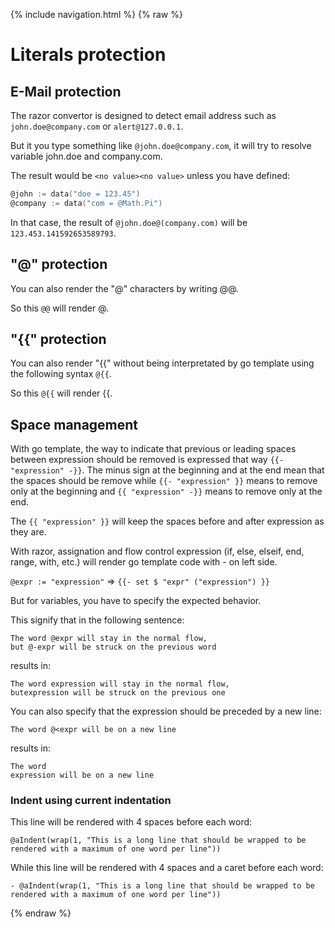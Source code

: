 {% include navigation.html %}
{% raw %}
# Literals protection

## E-Mail protection

The razor convertor is designed to detect email address such as `john.doe@company.com` or `alert@127.0.0.1`.

But it you type something like `@john.doe@company.com`, it will try to resolve variable john.doe and company.com.

The result would be `<no value><no value>` unless you have defined:

```go
@john := data("doe = 123.45")
@company := data("com = @Math.Pi")
```

In that case, the result of `@john.doe@(company.com)` will be `123.453.141592653589793`.

## "&#64;" protection

You can also render the "&#64;" characters by writing &#64;&#64;.

So this `@@` will render &#64;.

## "&#123;&#123;" protection

You can also render "&#123;&#123;" without being interpretated by go template using the following syntax `@{{`.

So this `@{{` will render &#123;&#123;.

## Space management

With go template, the way to indicate that previous or leading spaces between expression should be removed is expressed
that way `{{- "expression" -}}`. The minus sign at the beginning and at the end mean that the spaces should be remove while
`{{- "expression" }}` means to remove only at the beginning and `{{ "expression" -}}` means to remove only at the end.

The `{{ "expression" }}` will keep the spaces before and after expression as they are.

With razor, assignation and flow control expression (if, else, elseif, end, range, with, etc.) will render go template code with - on left side.

`@expr := "expression"` => `{{- set $ "expr" ("expression") }}`

But for variables, you have to specify the expected behavior.

This signify that in the following sentence:

    The word @expr will stay in the normal flow,
    but @-expr will be struck on the previous word

results in:

    The word expression will stay in the normal flow,
    butexpression will be struck on the previous one

You can also specify that the expression should be preceded by a new line:

    The word @<expr will be on a new line

results in:

    The word
    expression will be on a new line

### Indent using current indentation

This line will be rendered with 4 spaces before each word:

    @aIndent(wrap(1, "This is a long line that should be wrapped to be rendered with a maximum of one word per line"))

While this line will be rendered with 4 spaces and a caret before each word:

    - @aIndent(wrap(1, "This is a long line that should be wrapped to be rendered with a maximum of one word per line"))

{% endraw %}
